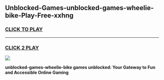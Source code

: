 
## Unblocked-Games-unblocked-games-wheelie-bike-Play-Free-xxhng
<h3>
<a href="https://premium76.site?title=unblocked-games-wheelie-bike&ref=22A">CLICK TO PLAY</a></h3>
<hr>

<h3>
<a href="https://premium76.site?title=unblocked-games-wheelie-bike&ref=22A">CLICK 2 PLAY</a>
  
</h3>

<a href="https://premium76.site?title=unblocked-games-wheelie-bike&ref=22A"><img src="https://clearcache.store/games.png"></a>


**unblocked-games-wheelie-bike games unblocked: Your Gateway to Fun and Accessible Online Gaming**
